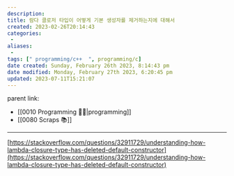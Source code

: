 ```yaml
---
description:
title: 람다 클로저 타입이 어떻게 기본 생성자를 제거하는지에 대해서
created: 2023-02-26T20:14:43
categories: 
 - 
aliases: 
 - 
tags: [" programming/c++  ", programming/c]
date created: Sunday, February 26th 2023, 8:14:43 pm
date modified: Monday, February 27th 2023, 6:20:45 pm
updated: 2023-07-11T15:21:07
---
```

parent link: 
- [[0010 Programming 👩‍💻|programming]]
- [[0080 Scraps 📚]]

---
[https://stackoverflow.com/questions/32911729/understanding-how-lambda-closure-type-has-deleted-default-constructor](https://stackoverflow.com/questions/32911729/understanding-how-lambda-closure-type-has-deleted-default-constructor)

